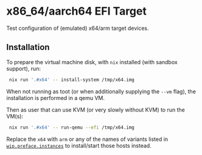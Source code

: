 
# x86_64/aarch64 EFI Target

Test configuration of (emulated) x64/arm target devices.


## Installation

To prepare the virtual machine disk, with `nix` installed (with sandbox support), run:
```bash
 nix run '.#x64' -- install-system /tmp/x64.img
```
When not running as toot (or when additionally supplying the `--vm` flag), the installation is performed in a qemu VM.

Then as user that can use KVM (or very slowly without KVM) to run the VM(s):
```bash
 nix run '.#x64' -- run-qemu --efi /tmp/x64.img
```

Replace the `x64` with `arm` or any of the names of variants listed in [`wip.preface.instances`](./default.nix) to install/start those hosts instead.
